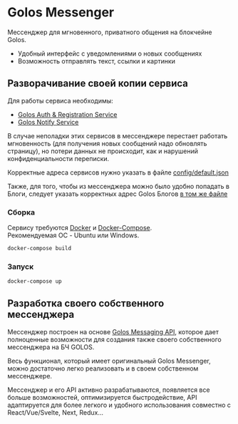 # Golos Messenger

Мессенджер для мгновенного, приватного общения на блокчейне Golos.
- Удобный интерфейс с уведомлениями о новых сообщениях
- Возможность отправлять текст, ссылки и картинки

## Разворачивание своей копии сервиса

Для работы сервиса необходимы:
- [Golos Auth & Registration Service](https://github.com/golos-blockchain/ui-auth)
- [Golos Notify Service](https://github.com/golos-blockchain/notify)

В случае неполадки этих сервисов в мессенджере перестает работать мгновенность (для получения новых сообщений надо обновлять страницу), но потери данных не происходит, как и нарушений конфиденциальности переписки.

Корректные адреса сервисов нужно указать в файле [config/default.json](/config/default.json#L27-L33)

Также, для того, чтобы из мессенджера можно было удобно попадать в Блоги, следует указать корректных адрес Golos Блогов [в том же файле](/config/default.json#L34-L36)

### Сборка

Сервису требуются [Docker](https://docs.docker.com/engine/install/) и [Docker-Compose](https://docs.docker.com/compose/install/).  
Рекомендуемая ОС - Ubuntu или Windows.

```bash
docker-compose build
```

### Запуск

```bash
docker-compose up
```

## Разработка своего собственного мессенджера

Мессенджер построен на основе [Golos Messaging API](https://github.com/golos-blockchain/libs/blob/master/golos-lib-js/docs/files/msgs.md#%D0%BB%D0%B8%D1%87%D0%BD%D1%8B%D0%B5-%D1%81%D0%BE%D0%BE%D0%B1%D1%89%D0%B5%D0%BD%D0%B8%D1%8F), которое дает полноценные возможности для создания также своего собственного мессенджера на БЧ GOLOS.

Весь функционал, который имеет оригинальный Golos Messenger, можно достаточно легко реализовать и в своем собственном мессенджере.

Мессенджер и его API активно разрабатываются, появляется все больше возможностей, оптимизируется быстродействие, API адаптируется для более легкого и удобного использования совместно с React/Vue/Svelte, Next, Redux...
